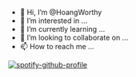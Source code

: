 - 👋 Hi, I’m @HoangWorthy
- 👀 I’m interested in ...
- 🌱 I’m currently learning ...
- 💞️ I’m looking to collaborate on ...
- 📫 How to reach me ...

[![spotify-github-profile](https://spotify-github-profile.vercel.app/api/view?uid=xtdgdqiepvjepxbwdbczdh5gg&cover_image=true&theme=default)](https://github.com/kittinan/spotify-github-profile)

<!---
HoangWorthy/HoangWorthy is a ✨ special ✨ repository because its `README.md` (this file) appears on your GitHub profile.
You can click the Preview link to take a look at your changes.
--->
